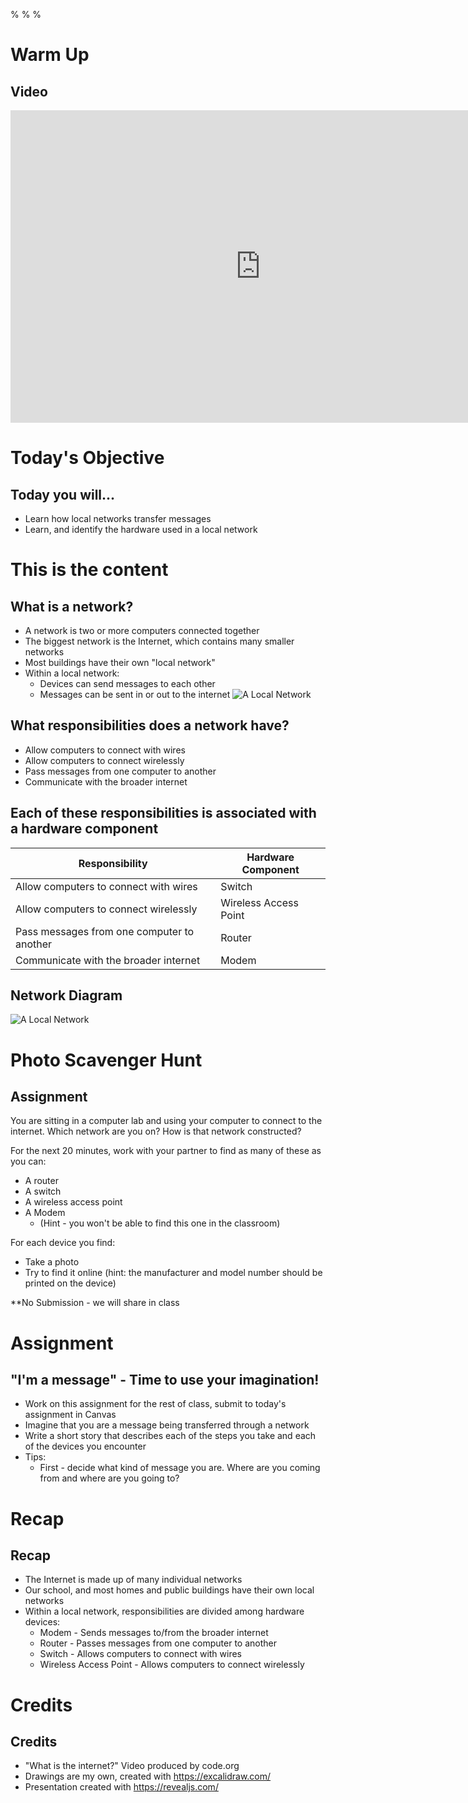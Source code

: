 % 
% 
% 

# Warm Up

## Video
<iframe width="800" height="500" src="https://www.youtube.com/embed/Dxcc6ycZ73M" title="YouTube video player" frameborder="0" allow="accelerometer; autoplay; clipboard-write; encrypted-media; gyroscope; picture-in-picture; web-share" allowfullscreen></iframe>


# Today's Objective

## Today you will...
- Learn how local networks transfer messages
- Learn, and identify the hardware used in a local network

# This is the content

## What is a network?
- A network is two or more computers connected together
- The biggest network is the Internet, which contains many smaller networks
- Most buildings have their own "local network"
- Within a local network:
	- Devices can send messages to each other
	- Messages can be sent in or out to the internet
![A Local Network](../images/Local_Network.png)


## What responsibilities does a network have?
- Allow computers to connect with wires
- Allow computers to connect wirelessly
- Pass messages from one computer to another
- Communicate with the broader internet

## Each of these responsibilities is associated with a hardware component

| Responsibility | Hardware Component |
| --- | --- |
| Allow computers to connect with wires | Switch |
| Allow computers to connect wirelessly | Wireless Access Point |
| Pass messages from one computer to another | Router |
| Communicate with the broader internet | Modem |

## Network Diagram
![A Local Network](../images/Local_Network_Detail.png)

# Photo Scavenger Hunt

## Assignment
You are sitting in a computer lab and using your computer to connect to the internet. Which network are you on? How is that network constructed?

For the next 20 minutes, work with your partner to find as many of these as you can:
- A router
- A switch
- A wireless access point
- A Modem
	- (Hint - you won't be able to find this one in the classroom)

For each device you find:
- Take a photo
- Try to find it online (hint: the manufacturer and model number should be printed on the device)

**No Submission - we will share in class

# Assignment

## "I'm a message" - Time to use your imagination!
- Work on this assignment for the rest of class, submit to today's assignment in Canvas
- Imagine that you are a message being transferred through a network
- Write a short story that describes each of the steps you take and each of the devices you encounter
- Tips:
	- First - decide what kind of message you are. Where are you coming from and where are you going to?

# Recap

## Recap

- The Internet is made up of many individual networks
- Our school, and most homes and public buildings have their own local networks
- Within a local network, responsibilities are divided among hardware devices:
	- Modem - Sends messages to/from the broader internet
	- Router - Passes messages from one computer to another
	- Switch - Allows computers to connect with wires
	- Wireless Access Point - Allows computers to connect wirelessly

# Credits

## Credits

- "What is the internet?" Video produced by code.org
- Drawings are my own, created with https://excalidraw.com/
- Presentation created with https://revealjs.com/